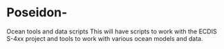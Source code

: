 # Poseidon-
Ocean tools and data scripts
This will have scripts to work with the ECDIS S-4xx project and tools to work with various ocean models and data.

